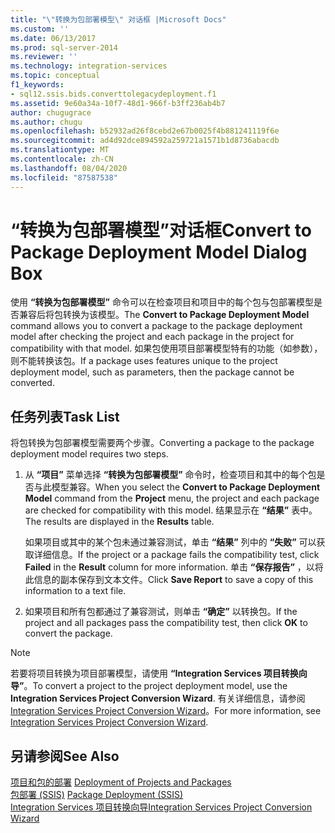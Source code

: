 ```yaml
---
title: "\"转换为包部署模型\" 对话框 |Microsoft Docs"
ms.custom: ''
ms.date: 06/13/2017
ms.prod: sql-server-2014
ms.reviewer: ''
ms.technology: integration-services
ms.topic: conceptual
f1_keywords:
- sql12.ssis.bids.converttolegacydeployment.f1
ms.assetid: 9e60a34a-10f7-48d1-966f-b3ff236ab4b7
author: chugugrace
ms.author: chugu
ms.openlocfilehash: b52932ad26f8cebd2e67b0025f4b881241119f6e
ms.sourcegitcommit: ad4d92dce894592a259721a1571b1d8736abacdb
ms.translationtype: MT
ms.contentlocale: zh-CN
ms.lasthandoff: 08/04/2020
ms.locfileid: "87587538"
---
```

# <a name="convert-to-package-deployment-model-dialog-box"></a><span data-ttu-id="7d5b4-102">“转换为包部署模型”对话框</span><span class="sxs-lookup"><span data-stu-id="7d5b4-102">Convert to Package Deployment Model Dialog Box</span></span>
  <span data-ttu-id="7d5b4-103">使用 **“转换为包部署模型”** 命令可以在检查项目和项目中的每个包与包部署模型是否兼容后将包转换为该模型。</span><span class="sxs-lookup"><span data-stu-id="7d5b4-103">The **Convert to Package Deployment Model** command allows you to convert a package to the package deployment model after checking the project and each package in the project for compatibility with that model.</span></span> <span data-ttu-id="7d5b4-104">如果包使用项目部署模型特有的功能（如参数），则不能转换该包。</span><span class="sxs-lookup"><span data-stu-id="7d5b4-104">If a package uses features unique to the project deployment model, such as parameters, then the package cannot be converted.</span></span>  
  
## <a name="task-list"></a><span data-ttu-id="7d5b4-105">任务列表</span><span class="sxs-lookup"><span data-stu-id="7d5b4-105">Task List</span></span>  
 <span data-ttu-id="7d5b4-106">将包转换为包部署模型需要两个步骤。</span><span class="sxs-lookup"><span data-stu-id="7d5b4-106">Converting a package to the package deployment model requires two steps.</span></span>  
  
1.  <span data-ttu-id="7d5b4-107">从 **“项目”** 菜单选择 **“转换为包部署模型”** 命令时，检查项目和其中的每个包是否与此模型兼容。</span><span class="sxs-lookup"><span data-stu-id="7d5b4-107">When you select the **Convert to Package Deployment Model** command from the **Project** menu, the project and each package are checked for compatibility with this model.</span></span> <span data-ttu-id="7d5b4-108">结果显示在 **“结果”** 表中。</span><span class="sxs-lookup"><span data-stu-id="7d5b4-108">The results are displayed in the **Results** table.</span></span>  
  
     <span data-ttu-id="7d5b4-109">如果项目或其中的某个包未通过兼容测试，单击 **“结果”** 列中的 **“失败”** 可以获取详细信息。</span><span class="sxs-lookup"><span data-stu-id="7d5b4-109">If the project or a package fails the compatibility test, click **Failed** in the **Result** column for more information.</span></span> <span data-ttu-id="7d5b4-110">单击 **“保存报告”** ，以将此信息的副本保存到文本文件。</span><span class="sxs-lookup"><span data-stu-id="7d5b4-110">Click **Save Report** to save a copy of this information to a text file.</span></span>  
  
2.  <span data-ttu-id="7d5b4-111">如果项目和所有包都通过了兼容测试，则单击 **“确定”** 以转换包。</span><span class="sxs-lookup"><span data-stu-id="7d5b4-111">If the project and all packages pass the compatibility test, then click **OK** to convert the package.</span></span>  
  
> [!NOTE]  
>  <span data-ttu-id="7d5b4-112">若要将项目转换为项目部署模型，请使用 **“Integration Services 项目转换向导”**。</span><span class="sxs-lookup"><span data-stu-id="7d5b4-112">To convert a project to the project deployment model, use the **Integration Services Project Conversion Wizard**.</span></span> <span data-ttu-id="7d5b4-113">有关详细信息，请参阅 [Integration Services Project Conversion Wizard](../../2014/integration-services/integration-services-project-conversion-wizard.md)。</span><span class="sxs-lookup"><span data-stu-id="7d5b4-113">For more information, see [Integration Services Project Conversion Wizard](../../2014/integration-services/integration-services-project-conversion-wizard.md).</span></span>  
  
## <a name="see-also"></a><span data-ttu-id="7d5b4-114">另请参阅</span><span class="sxs-lookup"><span data-stu-id="7d5b4-114">See Also</span></span>  
 <span data-ttu-id="7d5b4-115">[项目和包的部署](packages/deploy-integration-services-ssis-projects-and-packages.md) </span><span class="sxs-lookup"><span data-stu-id="7d5b4-115">[Deployment of Projects and Packages](packages/deploy-integration-services-ssis-projects-and-packages.md) </span></span>  
 <span data-ttu-id="7d5b4-116">[包部署 &#40;SSIS&#41;](packages/legacy-package-deployment-ssis.md) </span><span class="sxs-lookup"><span data-stu-id="7d5b4-116">[Package Deployment &#40;SSIS&#41;](packages/legacy-package-deployment-ssis.md) </span></span>  
 [<span data-ttu-id="7d5b4-117">Integration Services 项目转换向导</span><span class="sxs-lookup"><span data-stu-id="7d5b4-117">Integration Services Project Conversion Wizard</span></span>](../../2014/integration-services/integration-services-project-conversion-wizard.md)  
  
  
